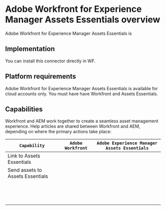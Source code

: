

# Adobe Workfront for Experience Manager Assets Essentials overview

Adobe Workfront for Experience Manager Assets Essentials is

## Implementation

You can install this connector directly in WF.

## Platform requirements

Adobe Workfront for Experience Manager Assets Essentials is available for cloud accounts only. You must have have Workfront and Assets Essentials.

## Capabilities

Workfront and AEM work together to create a seamless asset management experience. Help articles are shared between Workfront and AEM, depending on where the primary actions take place:

| `Capability`  | `Adobe Workfront`  | `Adobe Experience Manager Assets Essentials`  |
|---|---|---|
| Link to Assets Essentials |&nbsp; |&nbsp; |
| Send assets to Assets Essentials |&nbsp; |&nbsp; |
| &nbsp; |&nbsp; |&nbsp; |
| &nbsp; |&nbsp; |&nbsp; |
| &nbsp; |&nbsp; |&nbsp; |

